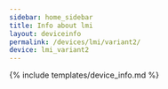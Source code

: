 ```yaml
---
sidebar: home_sidebar
title: Info about lmi
layout: deviceinfo
permalink: /devices/lmi/variant2/
device: lmi_variant2
---
```

{% include templates/device_info.md %}
